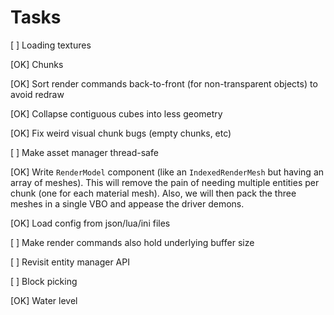 # Tasks

[  ] Loading textures

[OK] Chunks

[OK] Sort render commands back-to-front (for non-transparent objects) to avoid redraw

[OK] Collapse contiguous cubes into less geometry

[OK] Fix weird visual chunk bugs (empty chunks, etc)

[  ] Make asset manager thread-safe

[OK] Write `RenderModel` component (like an `IndexedRenderMesh` but having an array of meshes).
     This will remove the pain of needing multiple entities per chunk (one for each material mesh).
     Also, we will then pack the three meshes in a single VBO and appease the driver demons.

[OK] Load config from json/lua/ini files

[  ] Make render commands also hold underlying buffer size

[  ] Revisit entity manager API

[  ] Block picking

[OK] Water level